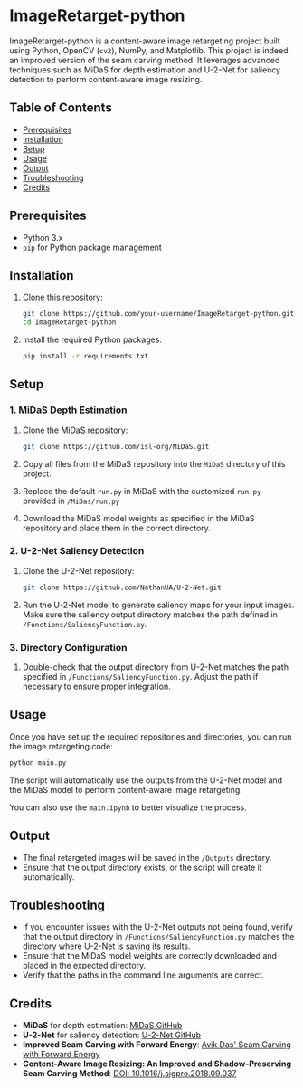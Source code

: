 # ImageRetarget-python

ImageRetarget-python is a content-aware image retargeting project built using Python, OpenCV (`cv2`), NumPy, and Matplotlib. This project is indeed an improved version of the seam carving method. It leverages advanced techniques such as MiDaS for depth estimation and U-2-Net for saliency detection to perform content-aware image resizing.

## Table of Contents

- [Prerequisites](#prerequisites)
- [Installation](#installation)
- [Setup](#setup)
- [Usage](#usage)
- [Output](#output)
- [Troubleshooting](#troubleshooting)
- [Credits](#credits)

## Prerequisites

- Python 3.x
- `pip` for Python package management

## Installation

1. Clone this repository:

   ```bash
   git clone https://github.com/your-username/ImageRetarget-python.git
   cd ImageRetarget-python
   ```

2. Install the required Python packages:

   ```bash
   pip install -r requirements.txt
   ```

## Setup

### 1. MiDaS Depth Estimation

1. Clone the MiDaS repository:

   ```bash
   git clone https://github.com/isl-org/MiDaS.git
   ```

2. Copy all files from the MiDaS repository into the `MiDaS` directory of this project.

3. Replace the default `run.py` in MiDaS with the customized `run.py` provided in `/MiDas/run,py`

4. Download the MiDaS model weights as specified in the MiDaS repository and place them in the correct directory.

### 2. U-2-Net Saliency Detection

1. Clone the U-2-Net repository:

   ```bash
   git clone https://github.com/NathanUA/U-2-Net.git
   ```

2. Run the U-2-Net model to generate saliency maps for your input images. Make sure the saliency output directory matches the path defined in `/Functions/SaliencyFunction.py`.

### 3. Directory Configuration

1. Double-check that the output directory from U-2-Net matches the path specified in `/Functions/SaliencyFunction.py`. Adjust the path if necessary to ensure proper integration.

## Usage

Once you have set up the required repositories and directories, you can run the image retargeting code:

```bash
python main.py
```
The script will automatically use the outputs from the U-2-Net model and the MiDaS model to perform content-aware image retargeting.

You can also use the `main.ipynb` to better visualize the process.


## Output

- The final retargeted images will be saved in the `/Outputs` directory.
- Ensure that the output directory exists, or the script will create it automatically.

## Troubleshooting

- If you encounter issues with the U-2-Net outputs not being found, verify that the output directory in `/Functions/SaliencyFunction.py` matches the directory where U-2-Net is saving its results.
- Ensure that the MiDaS model weights are correctly downloaded and placed in the expected directory.
- Verify that the paths in the command line arguments are correct.

## Credits

- **MiDaS** for depth estimation: [MiDaS GitHub](https://github.com/isl-org/MiDaS)
- **U-2-Net** for saliency detection: [U-2-Net GitHub](https://github.com/NathanUA/U-2-Net)
- **Improved Seam Carving with Forward Energy**: [Avik Das' Seam Carving with Forward Energy](https://avikdas.com/2019/07/29/improved-seam-carving-with-forward-energy.html)
- **Content-Aware Image Resizing: An Improved and Shadow-Preserving Seam Carving Method**: [DOI: 10.1016/j.sigpro.2018.09.037](https://doi.org/10.1016/j.sigpro.2018.09.037)
